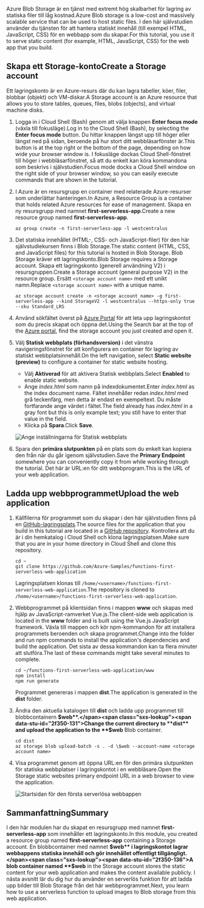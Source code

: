 <span data-ttu-id="2f350-101">Azure Blob Storage är en tjänst med extremt hög skalbarhet för lagring av statiska filer till låg kostnad.</span><span class="sxs-lookup"><span data-stu-id="2f350-101">Azure Blob storage is a low-cost and massively scalable service that can be used to host static files.</span></span> <span data-ttu-id="2f350-102">I den här självstudien använder du tjänsten för att hantera statiskt innehåll (till exempel HTML, JavaScript, CSS) för en webbapp som du skapar.</span><span class="sxs-lookup"><span data-stu-id="2f350-102">For this tutorial, you use it to serve static content (for example, HTML, JavaScript, CSS) for the web app that you build.</span></span>

## <a name="create-a-storage-account"></a><span data-ttu-id="2f350-103">Skapa ett Storage-konto</span><span class="sxs-lookup"><span data-stu-id="2f350-103">Create a Storage account</span></span>

<span data-ttu-id="2f350-104">Ett lagringskonto är en Azure-resurs där du kan lagra tabeller, köer, filer, blobbar (objekt) och VM-diskar.</span><span class="sxs-lookup"><span data-stu-id="2f350-104">A Storage account is an Azure resource that allows you to store tables, queues, files, blobs (objects), and virtual machine disks.</span></span>

1. <span data-ttu-id="2f350-105">Logga in i Cloud Shell (Bash) genom att välja knappen **Enter focus mode** (växla till fokusläge).</span><span class="sxs-lookup"><span data-stu-id="2f350-105">Log in to the Cloud Shell (Bash), by selecting the **Enter focus mode** button.</span></span> <span data-ttu-id="2f350-106">Du hittar knappen längst upp till höger eller längst ned på sidan, beroende på hur stort ditt webbläsarfönster är.</span><span class="sxs-lookup"><span data-stu-id="2f350-106">This button is at the top right or the bottom of the page, depending on how wide your browser window is.</span></span> <span data-ttu-id="2f350-107">I fokusläge dockas Cloud Shell-fönstret till höger i webbläsarfönstret, så att du enkelt kan köra kommandona som beskrivs i självstudien.</span><span class="sxs-lookup"><span data-stu-id="2f350-107">Focus mode docks a Cloud Shell window on the right side of your browser window, so you can easily execute commands that are shown in the tutorial.</span></span>

1. <span data-ttu-id="2f350-108">I Azure är en resursgrupp en container med relaterade Azure-resurser som underlättar hanteringen.</span><span class="sxs-lookup"><span data-stu-id="2f350-108">In Azure, a Resource Group is a container that holds related Azure resources for ease of management.</span></span> <span data-ttu-id="2f350-109">Skapa en ny resursgrupp med namnet **first-serverless-app**.</span><span class="sxs-lookup"><span data-stu-id="2f350-109">Create a new resource group named **first-serverless-app**.</span></span>

    ```azurecli
    az group create -n first-serverless-app -l westcentralus
    ```

1. <span data-ttu-id="2f350-110">Det statiska innehållet (HTML-, CSS- och JavaScript-filer) för den här självstudiekursen finns i Blob Storage.</span><span class="sxs-lookup"><span data-stu-id="2f350-110">The static content (HTML, CSS, and JavaScript files) for this tutorial is hosted in Blob Storage.</span></span> <span data-ttu-id="2f350-111">Blob Storage kräver ett lagringskonto.</span><span class="sxs-lookup"><span data-stu-id="2f350-111">Blob Storage requires a Storage account.</span></span> <span data-ttu-id="2f350-112">Skapa ett lagringskonto (generell användning V2) i resursgruppen.</span><span class="sxs-lookup"><span data-stu-id="2f350-112">Create a Storage account (general purpose V2) in the resource group.</span></span> <span data-ttu-id="2f350-113">Ersätt `<storage account name>` med ett unikt namn.</span><span class="sxs-lookup"><span data-stu-id="2f350-113">Replace `<storage account name>` with a unique name.</span></span>

    ```azurecli
    az storage account create -n <storage account name> -g first-serverless-app --kind StorageV2 -l westcentralus --https-only true --sku Standard_LRS
    ```

1. <span data-ttu-id="2f350-114">Använd sökfältet överst på [Azure Portal](https://portal.azure.com) för att leta upp lagringskontot som du precis skapat och öppna det.</span><span class="sxs-lookup"><span data-stu-id="2f350-114">Using the Search bar at the top of the [Azure portal](https://portal.azure.com), find the storage account you just created and open it.</span></span>

1. <span data-ttu-id="2f350-115">Välj **Statisk webbplats (förhandsversion)** i det vänstra navigeringsfönstret för att konfigurera en container för lagring av statiskt webbplatsinnehåll.</span><span class="sxs-lookup"><span data-stu-id="2f350-115">On the left navigation, select **Static website (preview)** to configure a container for static website hosting.</span></span>
    - <span data-ttu-id="2f350-116">Välj **Aktiverad** för att aktivera Statisk webbplats.</span><span class="sxs-lookup"><span data-stu-id="2f350-116">Select **Enabled** to enable static website.</span></span>
    - <span data-ttu-id="2f350-117">Ange *index.html* som namn på indexdokumentet.</span><span class="sxs-lookup"><span data-stu-id="2f350-117">Enter *index.html* as the index document name.</span></span> <span data-ttu-id="2f350-118">Fältet innehåller redan *index.html* med grå teckenfärg, men detta är endast en exempeltext. Du måste fortfarande ange värdet i fältet.</span><span class="sxs-lookup"><span data-stu-id="2f350-118">The field already has *index.html* in a gray font but this is only example text; you still have to enter that value in the field.</span></span>
    - <span data-ttu-id="2f350-119">Klicka på **Spara**.</span><span class="sxs-lookup"><span data-stu-id="2f350-119">Click **Save**.</span></span>
    
    ![Ange inställningarna för Statisk webbplats](media/functions-first-serverless-web-app/1-storage-static-website.png)

1. <span data-ttu-id="2f350-121">Spara den **primära slutpunkten** på en plats som du enkelt kan kopiera den från när du går igenom självstudien.</span><span class="sxs-lookup"><span data-stu-id="2f350-121">Save the **Primary Endpoint** somewhere you can conveniently copy it from while working through the tutorial.</span></span> <span data-ttu-id="2f350-122">Det här är URL:en för ditt webbprogram.</span><span class="sxs-lookup"><span data-stu-id="2f350-122">This is the URL of your web application.</span></span>

## <a name="upload-the-web-application"></a><span data-ttu-id="2f350-123">Ladda upp webbprogrammet</span><span class="sxs-lookup"><span data-stu-id="2f350-123">Upload the web application</span></span>

1. <span data-ttu-id="2f350-124">Källfilerna för programmet som du skapar i den här självstudien finns på en [GitHub-lagringsplats](https://github.com/Azure-Samples/functions-first-serverless-web-application).</span><span class="sxs-lookup"><span data-stu-id="2f350-124">The source files for the application that you build in this tutorial are located in a [GitHub repository](https://github.com/Azure-Samples/functions-first-serverless-web-application).</span></span> <span data-ttu-id="2f350-125">Kontrollera att du är i din hemkatalog i Cloud Shell och klona lagringsplatsen.</span><span class="sxs-lookup"><span data-stu-id="2f350-125">Make sure that you are in your home directory in Cloud Shell and clone this repository.</span></span>

    ```azurecli
    cd ~
    git clone https://github.com/Azure-Samples/functions-first-serverless-web-application
    ```

    <span data-ttu-id="2f350-126">Lagringsplatsen klonas till `/home/<username>/functions-first-serverless-web-application`.</span><span class="sxs-lookup"><span data-stu-id="2f350-126">The repository is cloned to `/home/<username>/functions-first-serverless-web-application`.</span></span>

1. <span data-ttu-id="2f350-127">Webbprogrammet på klientsidan finns i mappen **www** och skapas med hjälp av JavaScript-ramverket Vue.js.</span><span class="sxs-lookup"><span data-stu-id="2f350-127">The client-side web application is located in the **www** folder and is built using the Vue.js JavaScript framework.</span></span> <span data-ttu-id="2f350-128">Växla till mappen och kör npm-kommandon för att installera programmets beroenden och skapa programmet.</span><span class="sxs-lookup"><span data-stu-id="2f350-128">Change into the folder and run npm commands to install the application's dependencies and build the application.</span></span> <span data-ttu-id="2f350-129">Det sista av dessa kommandon kan ta flera minuter att slutföra.</span><span class="sxs-lookup"><span data-stu-id="2f350-129">The last of these commands might take several minutes to complete.</span></span>

    ```azurecli
    cd ~/functions-first-serverless-web-application/www
    npm install
    npm run generate
    ```

    <span data-ttu-id="2f350-130">Programmet genereras i mappen **dist**.</span><span class="sxs-lookup"><span data-stu-id="2f350-130">The application is generated in the **dist** folder.</span></span>

1. <span data-ttu-id="2f350-131">Ändra den aktuella katalogen till **dist** och ladda upp programmet till blobbcontainern **$web**.</span><span class="sxs-lookup"><span data-stu-id="2f350-131">Change the current directory to **dist** and upload the application to the **$web** Blob container.</span></span>

    ```azurecli
    cd dist
    az storage blob upload-batch -s . -d \$web --account-name <storage account name>
    ```

1. <span data-ttu-id="2f350-132">Visa programmet genom att öppna URL:en för den primära slutpunkten för statiska webbplatser i lagringskontot i en webbläsare.</span><span class="sxs-lookup"><span data-stu-id="2f350-132">Open the Storage static websites primary endpoint URL in a web browser to view the application.</span></span>

    ![Startsidan för den första serverlösa webbappen](media/functions-first-serverless-web-app/1-app-screenshot-new.png)


## <a name="summary"></a><span data-ttu-id="2f350-134">Sammanfattning</span><span class="sxs-lookup"><span data-stu-id="2f350-134">Summary</span></span>

<span data-ttu-id="2f350-135">I den här modulen har du skapat en resursgrupp med namnet **first-serverless-app** som innehåller ett lagringskonto.</span><span class="sxs-lookup"><span data-stu-id="2f350-135">In this module, you created a resource group named **first-serverless-app** containing a Storage account.</span></span> <span data-ttu-id="2f350-136">En blobbcontainer med namnet **$web** i lagringskontot lagrar webbappens statiska innehåll och gör innehållet offentligt tillgängligt.</span><span class="sxs-lookup"><span data-stu-id="2f350-136">A blob container named **$web** in the Storage account stores the static content for your web application and makes the content available publicly.</span></span> <span data-ttu-id="2f350-137">I nästa avsnitt lär du dig hur du använder en serverlös funktion för att ladda upp bilder till Blob Storage från det här webbprogrammet.</span><span class="sxs-lookup"><span data-stu-id="2f350-137">Next, you learn how to use a serverless function to upload images to Blob storage from this web application.</span></span>
